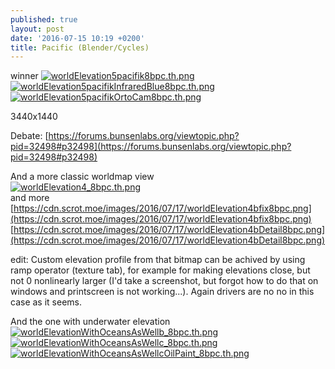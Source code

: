 ```yaml
---
published: true
layout: post
date: '2016-07-15 10:19 +0200'
title: Pacific (Blender/Cycles)
---
```

winner
[![worldElevation5pacifik8bpc.th.png](https://cdn.scrot.moe/images/2016/07/15/worldElevation5pacifik8bpc.th.png)](https://cdn.scrot.moe/images/2016/07/15/worldElevation5pacifik8bpc.png)
[![worldElevation5pacifikInfraredBlue8bpc.th.png](https://cdn.scrot.moe/images/2016/09/02/worldElevation5pacifikInfraredBlue8bpc.th.png)](https://cdn.scrot.moe/images/2016/09/02/worldElevation5pacifikInfraredBlue8bpc.png)
[![worldElevation5pacifikOrtoCam8bpc.th.png](https://cdn.scrot.moe/images/2016/07/15/worldElevation5pacifikOrtoCam8bpc.th.png)](https://cdn.scrot.moe/images/2016/07/15/worldElevation5pacifikOrtoCam8bpc.png)

3440x1440

Debate: [https://forums.bunsenlabs.org/viewtopic.php?pid=32498#p32498](https://forums.bunsenlabs.org/viewtopic.php?pid=32498#p32498)

And a more classic worldmap view  
[![worldElevation4_8bpc.th.png](https://cdn.scrot.moe/images/2016/07/17/worldElevation4_8bpc.th.png)](https://cdn.scrot.moe/images/2016/07/17/worldElevation4_8bpc.png)  
and more  
[https://cdn.scrot.moe/images/2016/07/17/worldElevation4bfix8bpc.png](https://cdn.scrot.moe/images/2016/07/17/worldElevation4bfix8bpc.png)
[https://cdn.scrot.moe/images/2016/07/17/worldElevation4bDetail8bpc.png](https://cdn.scrot.moe/images/2016/07/17/worldElevation4bDetail8bpc.png)

edit: Custom elevation profile from that bitmap can be achived by using ramp operator (texture tab), for example for making elevations close, but not 0 nonlinearly larger (I'd take a screenshot, but forgot how to do that on windows and printscreen is not working...). Again drivers are no no in this case as it seems.

And the one with underwater elevation  
[![worldElevationWithOceansAsWellb_8bpc.th.png](https://scrot.moe/images/2016/07/20/worldElevationWithOceansAsWellb_8bpc.th.png)](https://scrot.moe/images/2016/07/20/worldElevationWithOceansAsWellb_8bpc.png)
[![worldElevationWithOceansAsWellc_8bpc.th.png](https://scrot.moe/images/2016/07/20/worldElevationWithOceansAsWellc_8bpc.th.png)](https://scrot.moe/images/2016/07/20/worldElevationWithOceansAsWellc_8bpc.png)
[![worldElevationWithOceansAsWellcOilPaint_8bpc.th.png](https://scrot.moe/images/2016/07/20/worldElevationWithOceansAsWellcOilPaint_8bpc.th.png)](https://scrot.moe/images/2016/07/20/worldElevationWithOceansAsWellcOilPaint_8bpc.png)
